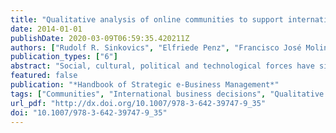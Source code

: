 ```yaml
---
title: "Qualitative analysis of online communities to support international business decisions"
date: 2014-01-01
publishDate: 2020-03-09T06:59:35.420211Z
authors: ["Rudolf R. Sinkovics", "Elfriede Penz", "Francisco José Molina-Castillo"]
publication_types: ["6"]
abstract: "Social, cultural, political and technological forces have significantly transformed the competitive landscape of the global economy. Amongst these forces, technology has arguably had the most rejuvenating impact on the way international businesses interact with each other and their customer base. End-users are making use of computer-mediated communications, newsgroups, chat rooms, email list servers, personal World Wide Web pages and other online formats at an unprecedented pace, and as they share ideas and obtain information about products and services, firms are extending their market research activities to these domains. These new tools, online communities, virtual communities and virtual worlds have emerged as a fascinating and useful pool of collective experience for international business. However, the utilization and analysis of this body of knowledge for international business decisions is still in its infancy. This paper analyzes the potential of these tools to inform international business decisions. We explain how to identify and access each of these communities, and how to convert the qualitative information available from online communities into a strategic input for the firm."
featured: false
publication: "*Handbook of Strategic e-Business Management*"
tags: ["Communities", "International business decisions", "Qualitative research", "Market research", "Network innovation", "NVivo"]
url_pdf: "http://dx.doi.org/10.1007/978-3-642-39747-9_35"
doi: "10.1007/978-3-642-39747-9_35"
---
```


